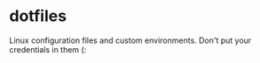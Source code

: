 # dotfiles

Linux configuration files and custom environments.
Don't put your credentials in them (: